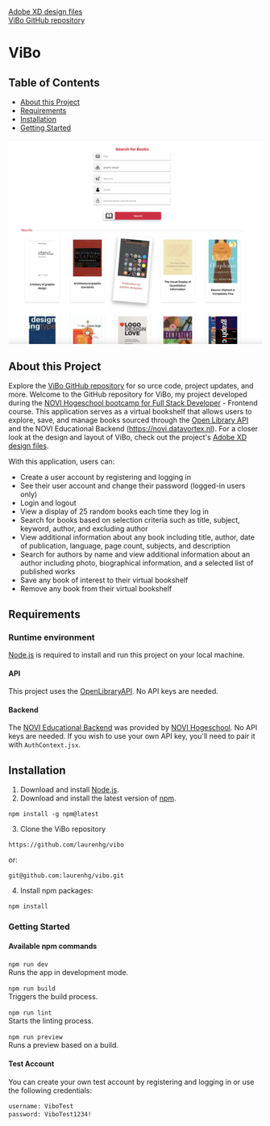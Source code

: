 [Adobe XD design files](https://xd.adobe.com/view/c8248d74-c1a0-4a77-994c-a5f5009ac048-9d77/) <br>
[ViBo GitHub repository](https://github.com/laurenhg/vibo)


# ViBo

## Table of Contents

- [About this Project](#about-this-project)
- [Requirements](#requirements)
- [Installation](#installation)
- [Getting Started](#getting-started)

![ViBo Screenshot](./src/assets/ViBoSearch.png)

## About this Project
 


Explore the [ViBo GitHub repository](https://github.com/laurenhg/vibo) for so urce code, project updates, and more.
Welcome to the GitHub repository for ViBo, my project developed during the [NOVI Hogeschool bootcamp for Full Stack Developer](https://www.novi.nl/full-stack-developer/) - Frontend course. This application serves as a virtual bookshelf that allows users to explore, save, and manage books sourced through the [Open Library API](https://openlibrary.org/developers/api) and the NOVI Educational Backend (https://novi.datavortex.nl).
For a closer look at the design and layout of ViBo, check out the project's [Adobe XD design files](https://xd.adobe.com/view/c8248d74-c1a0-4a77-994c-a5f5009ac048-9d77/).

With this application, users can:

- Create a user account by registering and logging in
- See their user account and change their password (logged-in users only)
- Login and logout
- View a display of 25 random books each time they log in
- Search for books based on selection criteria such as title, subject, keyword, author, and excluding author
- View additional information about any book including title, author, date of publication, language, page count, subjects, and description
- Search for authors by name and view additional information about an author including photo, biographical information, and a selected list of published works
- Save any book of interest to their virtual bookshelf
- Remove any book from their virtual bookshelf

## Requirements

### Runtime environment

[Node.js](https://nodejs.org/en/download) is required to install and run this project on your local machine.

#### API

This project uses the [OpenLibraryAPI](https://openlibrary.org/developers/api). No API keys are needed.

#### Backend

The [NOVI Educational Backend](https://novi.datavortex.nl) was provided by [NOVI Hogeschool](https://www.novi.nl/). No API keys are needed.
If you wish to use your own API key, you'll need to pair it with `AuthContext.jsx`.

## Installation

1. Download and install [Node.js](https://nodejs.org/en/download).
2. Download and install the latest version of [npm](https://www.npmjs.com/).


```
npm install -g npm@latest
```

3. Clone the ViBo repository 

```
https://github.com/laurenhg/vibo
```
or: 
```
git@github.com:laurenhg/vibo.git
```

4. Install npm packages:

```
npm install
```

### Getting Started
#### Available npm commands 

`npm run dev`<br>
Runs the app in development mode.

`npm run build`<br>
Triggers the build process.

`npm run lint`<br>
Starts the linting process.

`npm run preview`<br>
Runs a preview based on a build.

#### Test Account 

You can create your own test account by registering and logging in or use the following credentials: 

```
username: ViboTest
password: ViboTest1234!
```

